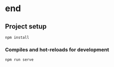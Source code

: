 # end

## Project setup
```
npm install
```

### Compiles and hot-reloads for development
```
npm run serve
```
